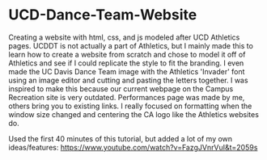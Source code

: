 # UCD-Dance-Team-Website
Creating a website with html, css, and js modeled after UCD Athletics pages.
UCDDT is not actually a part of Athletics, but I mainly made this to learn how to create a website from scratch and chose to model it off of Athletics and see if I could replicate the style to fit the branding. I even made the UC Davis Dance Team image with the Athletics 'Invader' font using an image editor and cutting and pasting the letters together. I was inspired to make this because our current webpage on the Campus Recreation site is very outdated. Performances page was made by me, others bring you to existing links. I really focused on formatting when the window size changed and centering the CA logo like the Athletics websites do.

Used the first 40 minutes of this tutorial, but added a lot of my own ideas/features: https://www.youtube.com/watch?v=FazgJVnrVuI&t=2059s
